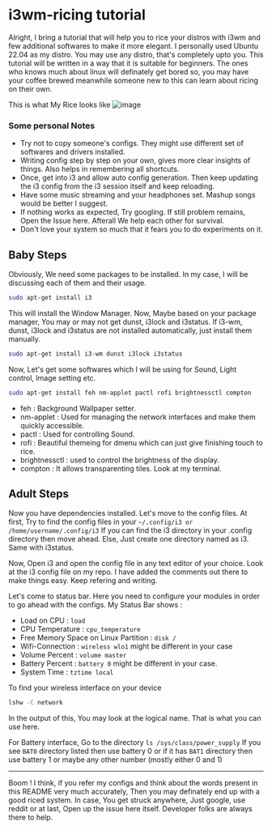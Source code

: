 # i3wm-ricing tutorial 
Alright, I bring a tutorial that will help you to rice your distros with i3wm and few additional softwares to make it more elegant. I personally used Ubuntu 22.04 as my distro. You may use any distro, that's completely upto  you. 
This tutorial will be written in a way that it is suitable for beginners. The ones who knows much about linux will definately get bored so, you may have your coffee brewed meanwhile someone new to this can learn about ricing on their own. 

This is what My Rice looks like ![image](https://user-images.githubusercontent.com/79367883/171294367-84c044fb-9a0e-405c-adf0-95e366eea3ee.png)


### Some personal Notes
- Try not to copy someone's configs. They might use different set of softwares and drivers installed. 
- Writing config step by step on your own, gives more clear insights of things. Also helps in remembering all shortcuts. 
- Once, get into i3 and allow auto config generation. Then keep updating the i3 config from the i3 session itself and keep reloading.
- Have some music streaming and your headphones set. Mashup songs would be better I suggest.
- If nothing works as expected, Try googling. If still problem remains, Open the Issue here. Afterall We help each other for survival.
- Don't love your system so much that it fears you to do experiments on it. 

##  Baby Steps

Obviously, We need some packages to be installed. In my case, I will be discussing each of them and their usage. 

```sh
sudo apt-get install i3
```
This will install the Window Manager. Now, Maybe based on your package manager, You may or may not get dunst, i3lock and i3status. If i3-wm, dunst, i3lock and i3status are not installed automatically, just install them manually.
```sh
sudo apt-get install i3-wm dunst i3lock i3status 
```
Now, Let's get some softwares which I will be using for Sound, Light control, Image setting etc. 
```sh
sudo apt-get install feh nm-applet pactl rofi brightnessctl compton
```
- feh : Background Wallpaper setter.
- nm-applet : Used for managing the network interfaces and make them quickly accessible.
- pactl : Used for controlling Sound.
- rofi : Beautiful themeing for dmenu which can just give finishing touch to rice.
- brightnessctl : used to control the brightness of the display. 
- compton : It allows transparenting tiles. Look at my terminal.

## Adult Steps
Now you have dependencies installed. Let's move to the config files. At first, Try to find the config files in your ```~/.config/i3 or /home/username/.config/i3``` If you can find the i3 directory in your .config directory then move ahead. Else, Just create one directory named as i3. Same with i3status. 

Now, Open i3 and open the config file in any text editor of your choice. 
Look at the i3 config file on my repo. I have added the comments out there to make things easy. Keep refering and writing.

Let's come to status bar. Here you need to configure your modules in order to go ahead with the configs.
My Status Bar shows :
- Load on CPU : ```load```
- CPU Temperature : ```cpu_temperature```
- Free Memory Space on Linux Partition : ```disk /```
- Wifi-Connection : ```wireless wlo1``` might be different in your case
- Volume Percent : ```volume master```
- Battery Percent : ```battery 0``` might be different in your case. 
- System Time  : ```tztime local```

To find your wireless interface on your device 
```sh
lshw -C network
```
In the output of this, You may look at the logical name. That is what you can use here. 

For Battery interface, Go to the directory ```ls /sys/class/power_supply``` 
If you see ```BAT0``` directory listed then use battery 0 or if it has ```BAT1``` directory then use battery 1 or maybe any other number (mostly either 0 and 1)

----
Boom ! I think, if you refer my configs and think about the words present in this README very much accurately, Then you may definately end up with a good riced system. 
In case, You get struck anywhere, Just google, use reddit or at last, Open up the issue here itself. Developer folks are always there to help. 

